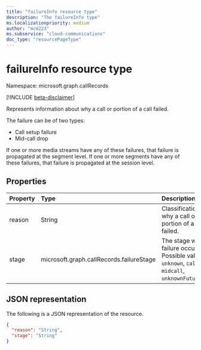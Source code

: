 ```yaml
---
title: "failureInfo resource type"
description: "The failureInfo type"
ms.localizationpriority: medium
author: "mcm223"
ms.subservice: "cloud-communications"
doc_type: "resourcePageType"
---
```


# failureInfo resource type

Namespace: microsoft.graph.callRecords

[!INCLUDE [beta-disclaimer](../../includes/beta-disclaimer.md)]

Represents information about why a call or portion of a call failed.

The failure can be of two types: 

- Call setup failure
- Mid-call drop

If one or more media streams have any of these failures, that failure is propagated at the segment level. If one or more segments have any of these failures, that failure is propagated at the session level.

## Properties

| Property     | Type        | Description |
|:-------------|:------------|:------------|
|reason|String|Classification of why a call or portion of a call failed.|
|stage|microsoft.graph.callRecords.failureStage|The stage when the failure occurred. Possible values are: `unknown`, `callSetup`, `midcall`, `unknownFutureValue`.|

## JSON representation

The following is a JSON representation of the resource.

<!-- {
  "blockType": "resource",
  "optionalProperties": [

  ],
  "@odata.type": "microsoft.graph.callRecords.failureInfo",
  "baseType": null
}-->

```json
{
  "reason": "String",
  "stage": "String"
}
```

<!-- uuid: 16cd6b66-4b1a-43a1-adaf-3a886856ed98
2019-02-04 14:57:30 UTC -->
<!-- {
  "type": "#page.annotation",
  "description": "failureInfo resource",
  "keywords": "",
  "section": "documentation",
  "tocPath": ""
}-->


